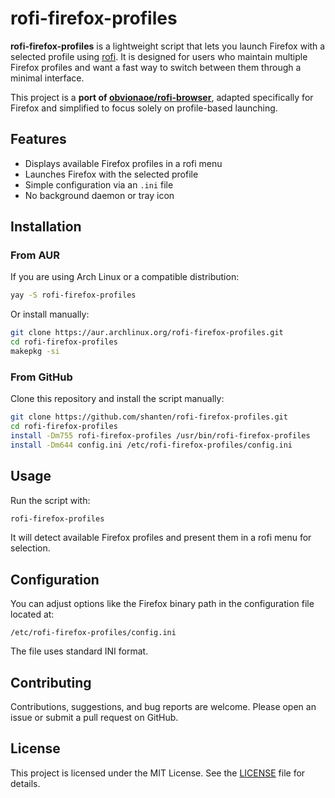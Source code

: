 # rofi-firefox-profiles

**rofi-firefox-profiles** is a lightweight script that lets you launch Firefox with a selected profile using [rofi](https://github.com/davatorium/rofi). It is designed for users who maintain multiple Firefox profiles and want a fast way to switch between them through a minimal interface.

This project is a **port of [obvionaoe/rofi-browser](https://github.com/obvionaoe/rofi-browser)**, adapted specifically for Firefox and simplified to focus solely on profile-based launching.

## Features

- Displays available Firefox profiles in a rofi menu
- Launches Firefox with the selected profile
- Simple configuration via an `.ini` file
- No background daemon or tray icon

## Installation

### From AUR

If you are using Arch Linux or a compatible distribution:

```bash
yay -S rofi-firefox-profiles
````

Or install manually:

```bash
git clone https://aur.archlinux.org/rofi-firefox-profiles.git
cd rofi-firefox-profiles
makepkg -si
```

### From GitHub

Clone this repository and install the script manually:

```bash
git clone https://github.com/shanten/rofi-firefox-profiles.git
cd rofi-firefox-profiles
install -Dm755 rofi-firefox-profiles /usr/bin/rofi-firefox-profiles
install -Dm644 config.ini /etc/rofi-firefox-profiles/config.ini
```

## Usage

Run the script with:

```bash
rofi-firefox-profiles
```

It will detect available Firefox profiles and present them in a rofi menu for selection.

## Configuration

You can adjust options like the Firefox binary path in the configuration file located at:

```
/etc/rofi-firefox-profiles/config.ini
```

The file uses standard INI format.

## Contributing

Contributions, suggestions, and bug reports are welcome. Please open an issue or submit a pull request on GitHub.

## License

This project is licensed under the MIT License. See the [LICENSE](LICENSE) file for details.